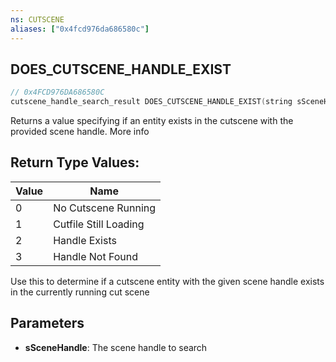 ```yaml
---
ns: CUTSCENE
aliases: ["0x4fcd976da686580c"]
---
```

## DOES_CUTSCENE_HANDLE_EXIST

```c
// 0x4FCD976DA686580C
cutscene_handle_search_result DOES_CUTSCENE_HANDLE_EXIST(string sSceneHandle);
```

Returns a value specifying if an entity exists in the cutscene with the provided scene handle. More info

## Return Type Values:
| Value | Name |
| --- | --- |
| 0 | No Cutscene Running |
| 1 | Cutfile Still Loading |
| 2 | Handle Exists |
| 3 | Handle Not Found |


Use this to determine if a cutscene entity with the given scene handle exists in the currently running cut scene


## Parameters
* **sSceneHandle**: The scene handle to search
